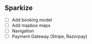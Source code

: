 ## Sparkize

- [ ] Add booking model
- [ ] Add mapbox maps
- [ ] Navigation
- [ ] Payment Gateway (Stripe, Razorpay)
